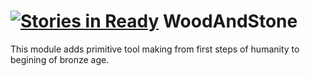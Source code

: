 [![Stories in Ready](https://badge.waffle.io/Nanoware/WoodAndStone.png?label=ready&title=Ready)](https://waffle.io/Nanoware/WoodAndStone)
WoodAndStone
============

This module adds primitive tool making from first steps of humanity to begining of bronze age.
